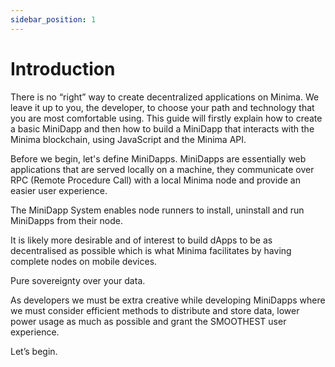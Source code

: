 ```yaml
---
sidebar_position: 1
---
```


# Introduction

There is no “right” way to create decentralized applications on Minima.  We leave it up to you, the developer, to choose your path and technology that you are most comfortable using. This guide will firstly explain how to create a basic MiniDapp and then how to build a MiniDapp that interacts with the Minima blockchain, using JavaScript and the Minima API.

Before we begin, let's define MiniDapps. MiniDapps are essentially web applications that are served locally on a machine, they communicate over RPC (Remote Procedure Call) with a local Minima node and provide an easier user experience.

The MiniDapp System enables node runners to install, uninstall and run MiniDapps from their node.

It is likely more desirable and of interest to build dApps to be as decentralised as possible which is what Minima facilitates by having complete nodes on mobile devices. 

Pure sovereignty over your data. 

As developers we must be extra creative while developing MiniDapps where we must consider efficient methods to distribute and store data, lower power usage as much as possible and grant the SMOOTHEST user experience.

Let’s begin.
 